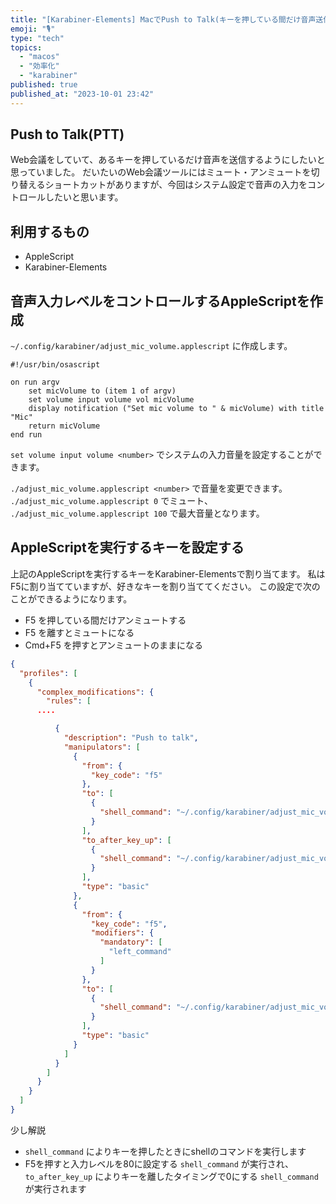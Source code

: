 ```yaml
---
title: "[Karabiner-Elements] MacでPush to Talk(キーを押している間だけ音声送信状態にする)を実現する"
emoji: "🎙️"
type: "tech"
topics:
  - "macos"
  - "効率化"
  - "karabiner"
published: true
published_at: "2023-10-01 23:42"
---
```


## Push to Talk(PTT)

Web会議をしていて、あるキーを押しているだけ音声を送信するようにしたいと思っていました。
だいたいのWeb会議ツールにはミュート・アンミュートを切り替えるショートカットがありますが、今回はシステム設定で音声の入力をコントロールしたいと思います。

## 利用するもの

- AppleScript
- Karabiner-Elements

## 音声入力レベルをコントロールするAppleScriptを作成

`~/.config/karabiner/adjust_mic_volume.applescript` に作成します。

```applescript:adjust_mic_volume.applescript
#!/usr/bin/osascript

on run argv
    set micVolume to (item 1 of argv)
    set volume input volume vol micVolume
    display notification ("Set mic volume to " & micVolume) with title "Mic"
    return micVolume
end run
```

`set volume input volume <number>` でシステムの入力音量を設定することができます。

`./adjust_mic_volume.applescript <number>` で音量を変更できます。
`./adjust_mic_volume.applescript 0` でミュート、 `./adjust_mic_volume.applescript 100` で最大音量となります。

## AppleScriptを実行するキーを設定する

上記のAppleScriptを実行するキーをKarabiner-Elementsで割り当てます。
私はF5に割り当てていますが、好きなキーを割り当ててください。
この設定で次のことができるようになります。

- F5 を押している間だけアンミュートする
- F5 を離すとミュートになる
- Cmd+F5 を押すとアンミュートのままになる

```json:karabiner.json
{
  "profiles": [
    {
      "complex_modifications": {
        "rules": [
	  ....

          {
            "description": "Push to talk",
            "manipulators": [
              {
                "from": {
                  "key_code": "f5"
                },
                "to": [
                  {
                    "shell_command": "~/.config/karabiner/adjust_mic_volume.applescript 80"
                  }
                ],
                "to_after_key_up": [
                  {
                    "shell_command": "~/.config/karabiner/adjust_mic_volume.applescript 0"
                  }
                ],
                "type": "basic"
              },
              {
                "from": {
                  "key_code": "f5",
                  "modifiers": {
                    "mandatory": [
                      "left_command"
                    ]
                  }
                },
                "to": [
                  {
                    "shell_command": "~/.config/karabiner/adjust_mic_volume.applescript 80"
                  }
                ],
                "type": "basic"
              }
            ]
          }
        ]
      }
    }
  ]
}
```

少し解説

- `shell_command` によりキーを押したときにshellのコマンドを実行します
- F5を押すと入力レベルを80に設定する `shell_command` が実行され、 `to_after_key_up` によりキーを離したタイミングで0にする `shell_command` が実行されます